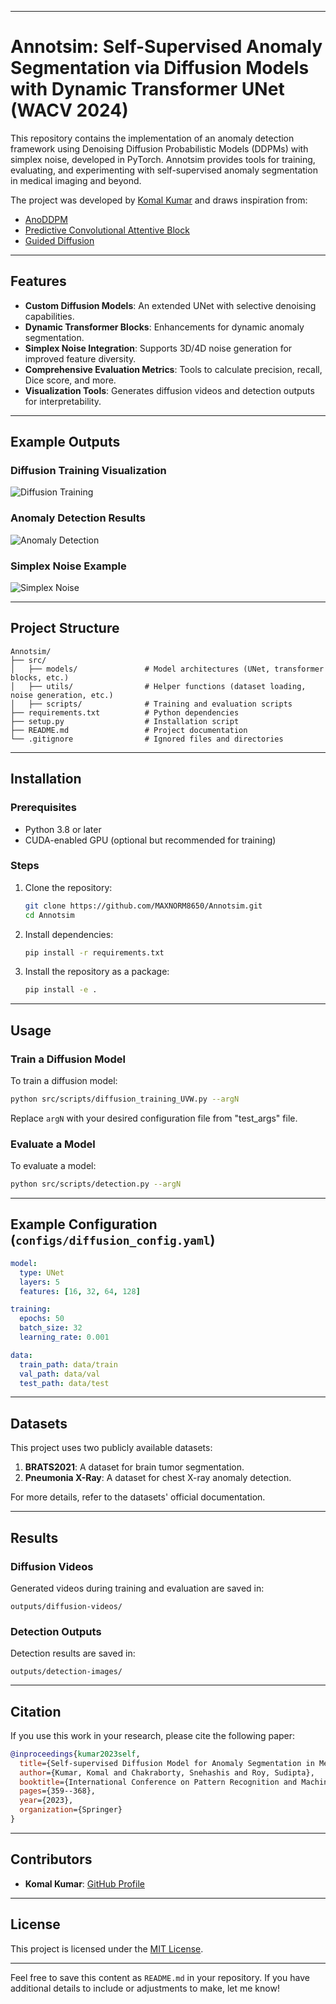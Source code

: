 
---

# Annotsim: Self-Supervised Anomaly Segmentation via Diffusion Models with Dynamic Transformer UNet (WACV 2024)

This repository contains the implementation of an anomaly detection framework using Denoising Diffusion Probabilistic Models (DDPMs) with simplex noise, developed in PyTorch. Annotsim provides tools for training, evaluating, and experimenting with self-supervised anomaly segmentation in medical imaging and beyond.

The project was developed by [Komal Kumar](https://github.com/MAXNORM8650) and draws inspiration from:
- [AnoDDPM](https://github.com/Julian-Wyatt/AnoDDPM)
- [Predictive Convolutional Attentive Block](https://github.com/ristea/sspcab)
- [Guided Diffusion](https://github.com/openai/guided-diffusion)

---

## Features

- **Custom Diffusion Models**: An extended UNet with selective denoising capabilities.
- **Dynamic Transformer Blocks**: Enhancements for dynamic anomaly segmentation.
- **Simplex Noise Integration**: Supports 3D/4D noise generation for improved feature diversity.
- **Comprehensive Evaluation Metrics**: Tools to calculate precision, recall, Dice score, and more.
- **Visualization Tools**: Generates diffusion videos and detection outputs for interpretability.

---

## Example Outputs

### Diffusion Training Visualization
![Diffusion Training](assets/diffusion_training_example.png)

### Anomaly Detection Results
![Anomaly Detection](assets/anomaly_detection_example.png)

### Simplex Noise Example
![Simplex Noise](assets/simplex_noise_example.png)

---

## Project Structure

```plaintext
Annotsim/
├── src/
│   ├── models/               # Model architectures (UNet, transformer blocks, etc.)
│   ├── utils/                # Helper functions (dataset loading, noise generation, etc.)
│   ├── scripts/              # Training and evaluation scripts
├── requirements.txt          # Python dependencies
├── setup.py                  # Installation script
├── README.md                 # Project documentation
└── .gitignore                # Ignored files and directories
```

---

## Installation

### Prerequisites
- Python 3.8 or later
- CUDA-enabled GPU (optional but recommended for training)

### Steps

1. Clone the repository:
   ```bash
   git clone https://github.com/MAXNORM8650/Annotsim.git
   cd Annotsim
   ```

2. Install dependencies:
   ```bash
   pip install -r requirements.txt
   ```

3. Install the repository as a package:
   ```bash
   pip install -e .
   ```

---

## Usage

### Train a Diffusion Model
To train a diffusion model:
```bash
python src/scripts/diffusion_training_UVW.py --argN
```
Replace `argN` with your desired configuration file from "test_args" file.

### Evaluate a Model
To evaluate a model:
```bash
python src/scripts/detection.py --argN
```

---

## Example Configuration (`configs/diffusion_config.yaml`)
```yaml
model:
  type: UNet
  layers: 5
  features: [16, 32, 64, 128]

training:
  epochs: 50
  batch_size: 32
  learning_rate: 0.001

data:
  train_path: data/train
  val_path: data/val
  test_path: data/test
```

---

## Datasets

This project uses two publicly available datasets:
1. **BRATS2021**: A dataset for brain tumor segmentation.
2. **Pneumonia X-Ray**: A dataset for chest X-ray anomaly detection.

For more details, refer to the datasets' official documentation.

---

## Results

### Diffusion Videos
Generated videos during training and evaluation are saved in:
```plaintext
outputs/diffusion-videos/
```

### Detection Outputs
Detection results are saved in:
```plaintext
outputs/detection-images/
```

---

## Citation

If you use this work in your research, please cite the following paper:
```bibtex
@inproceedings{kumar2023self,
  title={Self-supervised Diffusion Model for Anomaly Segmentation in Medical Imaging},
  author={Kumar, Komal and Chakraborty, Snehashis and Roy, Sudipta},
  booktitle={International Conference on Pattern Recognition and Machine Intelligence},
  pages={359--368},
  year={2023},
  organization={Springer}
}
```

---

## Contributors

- **Komal Kumar**: [GitHub Profile](https://github.com/MAXNORM8650)

---

## License

This project is licensed under the [MIT License](LICENSE).

---

Feel free to save this content as `README.md` in your repository. If you have additional details to include or adjustments to make, let me know!
